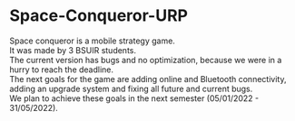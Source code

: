# Space-Conqueror-URP
Space conqueror is a mobile strategy game.<br />
It was made by 3 BSUIR students.<br />
The current version has bugs and no optimization, because we were in a hurry to reach the deadline.<br />
The next goals for the game are adding online and Bluetooth connectivity, adding an upgrade system and fixing all future and current bugs.<br />
We plan to achieve these goals in the next semester (05/01/2022 - 31/05/2022).<br />
